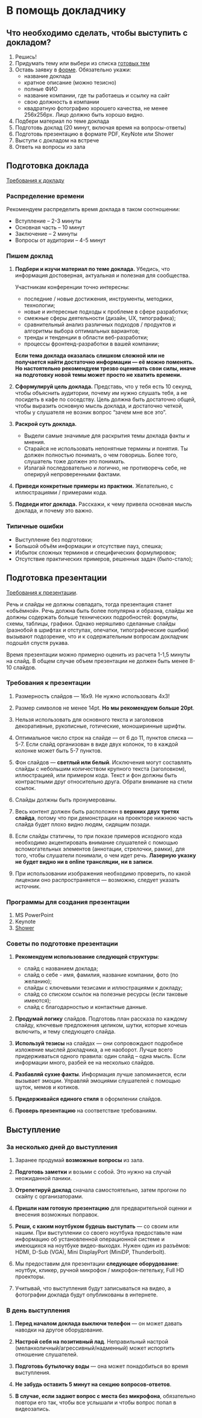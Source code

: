 # В помощь докладчику


## Что необходимо сделать, чтобы выступить с докладом?

1. Решись!
1. Придумать тему или выбери из списка [готовых тем](https://github.com/pitercss/talks)
1. Оставь заявку в [форме](https://docs.google.com/forms/d/e/1FAIpQLSe54sCg3DjMM-nfM7MYzDv-hkzjvuILBtNZFTyz4TzuKYia6A/viewform). Обязательно укажи:
	* название доклада
	* кратное описание (можно тезисно)
	* полные ФИО
	* название компании, где ты работаешь и ссылку на сайт
	* свою должность в компании
	* квадратную фотографию хорошего качества, не менее 256х256px. Лицо должно быть хорошо видно.
1. Подбери материал по теме доклада
1. Подготовь доклад (20 минут, включая время на вопросы-ответы) 
1. Подготовь презентацию в формате PDF, KeyNote или Shower
1. Выступи с докладом на встрече
1. Ответь на вопросы из зала

## Подготовка доклада

[Требования к докладу](#)

### Распределение времени

Рекомендуем распределить время доклада в таком соотношении:

* Вступление – 2-3 минуты
* Основная часть – 10 минут
* Заключение – 2 минуты
* Вопросы от аудитории – 4-5 минут

### Пишем доклад

1. __Подбери и изучи материал по теме доклада.__ Убедись, что информация достоверная, актуальная и полезная для сообщества.

	Участникам конференции точно интересны:
	
	* последние / новые достижения, инструменты, методики, технологии;
	* новые и интересные подходы к проблеме в сфере разработки;
	* смежные сферы деятельности (дизайн, UX, типографика);
	* сравнительный анализ различных подходов / продуктов и алгоритмы выбора оптимальных вариантов;
	* тренды и тенденции в области веб-разработки;
	* процессы фронтенд-разработки в вашей компании;
	
	__**Если тема доклада оказалась слишком сложной или не получается найти достаточно информации — её можно поменять. Но настоятельно рекомендуем трезво оценивать свои силы, иначе на подготовку новой темы может просто не хватить времени.**__

1. __Сформулируй цель доклада.__ Представь, что у тебя есть 10 секунд, чтобы объяснить аудитории, почему им нужно слушать тебя, а не посидеть в кафе по соседству. Цель должна быть достаточно общей, чтобы выразить основную мысль доклада, и достаточно четкой, чтобы у слушателя не возник вопрос “зачем мне все это”.

1. __Раскрой суть доклада.__

	* Выдели самые значимые для раскрытия темы доклада факты и мнения.
	* Старайся не использовать непонятные термины и понятия. Ты должен полностью понимать, о чем говоришь. Более того, слушатель тоже должен это понимать.
	* Излагай последовательно и логично, не противоречь себе, не оперируй непроверенными фактами.

1. __Приведи конкретные примеры из практики.__ Желательно, с иллюстрациями / примерами кода.

1. __Подведи итог доклада.__ Расскажи, к чему привела основная мысль доклада, и почему это важно. 


### Типичные ошибки
* Выступление без подготовки;
* Большой объём информации и отсутствие пауз, спешка;
* Избыток сложных терминов и специфических формулировок;
* Отсутствие практических примеров, решенных задач (было-стало);

## Подготовка презентации

[Требования к презентации](#).

Речь и слайды не должны совпадать, тогда презентация станет «объёмной». Речь должна быть более популярна и образна, слайды же должны содержать больше технических подробностей: формулы, схемы, таблицы, графики. Однако неряшливо сделанные слайды (разнобой в шрифтах и отступах, опечатки, типографические ошибки) вызывают подозрение, что и к содержательным вопросам докладчик подошёл спустя рукава. 

Время презентации можно примерно оценить из расчета 1-1,5 минуты на слайд. В общем случае объем презентации не должен быть менее 8-10 слайдов.

### Требования к презентации

1. Размерность слайдов — 16х9. Не нужно использовать 4х3!

1. Размер символов не менее 14pt. __**Но мы рекомендуем больше 20pt**__.

1. Нельзя использовать для основного текста и заголовков декоративные, рукописные, готические, моноширинные шрифты.

1. Оптимальное число строк на слайде — от 6 до 11, пунктов списка — 5-7. Если слайд организован в виде двух колонок, то в каждой колонке может быть 5-7 пунктов.

1. Фон слайдов — __**светлый или белый**__. Исключения могут составлять слайды с небольшим количеством крупного текста (заголовком), иллюстрацией, или примером кода. Текст и фон должны быть контрастными друг относительно друга. Обрати внимание на стили ссылок.

1. Слайды должны быть пронумерованы.

1. Весь контент должен быть расположен в __**верхних двух третях слайда**__, потому что при демонстрации на проекторе нижнюю часть слайда будет плохо видно людям, сидящим позади.

1. Если слайды статичны, то при показе примеров исходного кода необходимо акцентировать внимание слушателей с помощью вспомогательных элементов (аннотации, стрелочки, рамки), для того, чтобы слушатели понимали, о чем идет речь. __**Лазерную указку не будет видно ни в online трансляции, ни в записи**__.

1. При использовании изображения необходимо проверить, по какой лицензии оно распространяется — возможно, следует указать источник.

### Программы для создания презентации

1. MS PowerPoint
1. Keynote
1. [Shower](https://github.com/shower/shower)

### Советы по подготовке презентации

1. __Рекомендуем использование следующей структуры__:

	* слайд с названием доклада;
	* слайд  о себе -  имя, фамилия, название компании, фото (по желанию);
	* слайды с ключевыми тезисами и иллюстрациями к докладу;
	* слайд со списком ссылок на полезные ресурсы (если таковые имеются);
	* слайд с благодарностью и контактные данные.
	
1. __Продумай логику__ слайдов.  Подготовь  план рассказа по каждому слайду, ключевые предложения целиком, шутки, которые хочешь включить, и тему следующего слайда. 

1. __Используй тезисы__ на слайдах — они сопровождают подробное изложение мыслей докладчика, а не наоборот. Лучше всего придерживаться одного правила: один слайд – одна мысль. Если информации много, разбей ее на несколько слайдов.

1. __Разбавляй сухие факты__. Информация лучше запоминается, если вызывает эмоции. Управляй эмоциями слушателей с помощью шуток, мемов и котиков.

1. __Придерживайся единого стиля__ в оформлении слайдов.

1. __Проверь презентацию__ на соответствие требованиям.

## Выступление

### За несколько дней до выступления

1. Заранее продумай __возможные вопросы__ из зала.

1. __Подготовь заметки__ и возьми с собой. Это нужно на случай неожиданной паники.

1. __Отрепетируй доклад__ сначала самостоятельно, затем прогони по скайпу с организаторами. 

1. __Пришли нам готовую презентацию__ для предварительной оценки и внесения возможных поправок.

1. __Реши, с каким ноутбуком будешь выступать__ — со своим или нашим. При выступлении со своего ноутбука предоставьте нам информацию об установленной операционной системе и имеющихся на ноутбуке видео-выходах. Нужен один из разъёмов: HDMI, D-Sub (VGA), Mini DisplayPort (MiniDP, Thunderbolt).

1. Мы предоставим для презентации __следующее оборудование__: ноутбук, кликер, ручной микрофон / микрофон-петельку, Full HD проекторы.

1. Учитывай, что выступления будут записываться на видео, а фотографии доклада будут опубликованы в интернете.

### В день выступления

1. __Перед началом доклада выключи телефон__ — он может давать наводки на другое оборудование.

1. __Настрой себя на позитивный лад__. Неправильный настрой (меланхоличный/агрессивный/надменный) может испортить отношение слушателей.

1. __Подготовь бутылочку воды__ — она может понадобиться во время выступления.

1. __Не забудь оставить 5 минут на секцию вопросов-ответов__.

1. __В случае, если задают вопрос с места без микрофона__, обязательно повтори его так, чтобы все услышали и чтобы вопрос попал в видеозапись.